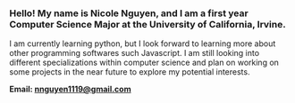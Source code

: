 ### Hello! My name is Nicole Nguyen, and I am a first year Computer Science Major at the University of California, Irvine.

I am currently learning python, but I look forward to learning more about other programming softwares such Javascript. I am still looking into different specializations within computer science and plan on working on some projects in the near future to explore my potential interests.

**Email: nnguyen1119@gmail.com**

<!--
**nicolvn1/nicolvn1** is a ✨ _special_ ✨ repository because its `README.md` (this file) appears on your GitHub profile.

Here are some ideas to get you started:

- 🔭 I’m currently working on ...
- 🌱 I’m currently learning ...
- 👯 I’m looking to collaborate on ...
- 🤔 I’m looking for help with ...
- 💬 Ask me about ...
- 📫 How to reach me: ...
- 😄 Pronouns: ...
- ⚡ Fun fact: ...
-->
